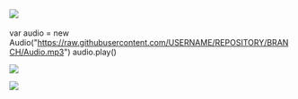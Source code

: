## ![](https://s1.ephoto360.com/images/user_image/2021/03/603e822a51b1b.jpg)


var audio = new Audio("https://raw.githubusercontent.com/USERNAME/REPOSITORY/BRANCH/Audio.mp3")
audio.play()



![](https://media.discordapp.net/attachments/786277053501800559/813798956437995520/unknown.png)

![](https://thumbs.gfycat.com/HardtofindPlainAustraliankestrel-max-1mb.gif)
